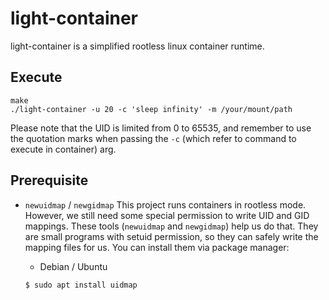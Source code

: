 # light-container
light-container is a simplified rootless linux container runtime.

## Execute
```
make
./light-container -u 20 -c 'sleep infinity' -m /your/mount/path
```
Please note that the UID is limited from 0 to 65535, and remember to use the quotation marks when passing the `-c` (which refer to command to execute in container) arg.

## Prerequisite
* `newuidmap` / `newgidmap`
This project runs containers in rootless mode. However, we still need some special permission to write UID and GID mappings.
These tools (`newuidmap` and `newgidmap`) help us do that. They are small programs with setuid permission, so they can safely write the mapping files for us. You can install them via package manager:

    * Debian / Ubuntu
    ```
    $ sudo apt install uidmap
    ```